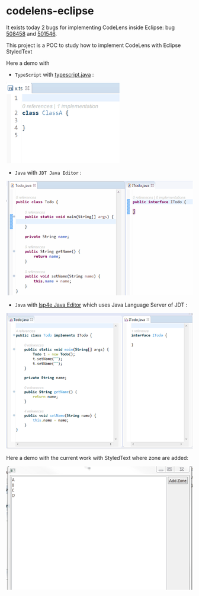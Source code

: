 # codelens-eclipse

It exists today 2 bugs for implementing CodeLens inside Eclipse: bug [508458](https://bugs.eclipse.org/bugs/show_bug.cgi?id=508458) and [501546](https://bugs.eclipse.org/bugs/show_bug.cgi?id=501546).

This project is a POC to study how to implement CodeLens with Eclipse StyledText

Here a demo with 

 * `TypeScript` with [typescript.java](https://github.com/angelozerr/typescript.java) :

![CodeLens TypeScript Demo](CodeLensTypeScriptDemo.gif)

 * `Java` with `JDT Java Editor` :

![CodeLens JDT Demo](CodeLensJDTDemo.gif)

 * `Java` with [lsp4e Java Editor](https://github.com/eclipselabs/language-servers-for-eclipse/tree/master/org.eclipse.lsp4e.java) which uses Java Language Server of JDT :

![CodeLens lsp4e Demo](CodeLensLSP4e.png)
 
Here a demo with the current work with StyledText where zone are added:

![CodeLens StyledText demo](CodeLensStyledText.gif)
